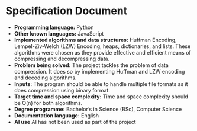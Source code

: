 # Specification Document

- **Programming language:** Python
- **Other known languages:** JavaScript
- **Implemented algorithms and data structures:** Huffman Encoding, Lempel-Ziv-Welch (LZW) Encoding, heaps, dictionaries, and lists. These algorithms were chosen as they provide effective and efficient means of compressing and decompressing data.
- **Problem being solved:** The project tackles the problem of data compression. It does so by implementing Huffman and LZW encoding and decoding algorithms.
- **Inputs:** The program should be able to handle multiple file formats as it does compression using binary format.
- **Target time and space complexity:** Time and space complexity should be O(n) for both algorithms.
- **Degree programme:** Bachelor’s in Science (BSc), Computer Science
- **Documentation language:** English
- **AI use** AI has not been used as part of the project
